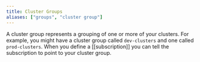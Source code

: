 ```yaml
---
title: Cluster Groups
aliases: ["groups", "cluster group"]
---
```


A cluster group represents a grouping of one or more of your clusters.  For example,
you might have a cluster group called `dev-clusters` and one called `prod-clusters`.
When you define a [[subscription]] you can tell the subscription to point to your
cluster group.  
